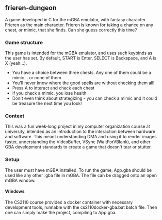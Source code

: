 ## frieren-dungeon

A game developed in C for the mGBA emulator, with fantasy character Frieren as the main character.
Frieren is known for taking a chance on any chest, or mimic, that she finds. Can she guess correctly this time?

### Game structure

This game is intended for the mGBA emulator, and uses such keybinds as the user has set.
By default, START is Enter, SELECT is Backspace, and A is X (yeah...).
+ You have a choice between three chests. Any one of them could be a mimic... or none of them.
+ You'll never know where the good spells are without checking them all!
+ Press A to interact and check each chest
+ If you check a mimic, you lose health
+ Don't even think about strategizing - you can check a mimic and it could be treasure the next time you look!

### Context

This was a fun week-long project in my computer organization course at university, intended as an introduction to
the interaction between hardware and software. This meant understanding DMA and using it to render images faster,
understanding the VideoBuffer, VSync (WaitForVBlank), and other GBA development standards to create a game that
doesn't tear or stutter.

### Setup

The user must have mGBA installed.
To run the game, App.gba should be used like any other .gba file in mGBA.
The file can be dragged onto an open mGBA window. 

#### Windows

The CS2110 course provided a docker container with necessary development tools,
runnable with the cs2110docker-gba.bat batch file. Then one can simply make the project,
compiling to App.gba.

